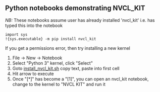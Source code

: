 ## Python notebooks demonstrating NVCL_KIT

*NB:* These notebooks assume user has already installed 'nvcl_kit' i.e. has typed this into the notebook

```
import sys
!{sys.executable} -m pip install nvcl_kit
```

If you get a permissions error, then try installing a new kernel

1) File -> New -> Notebook
2) Select "Python 3" kernel, click "Select"
3) Goto [install_nvcl_kit.sh](https://gitlab.com/csiro-geoanalytics/python-shared/nvcl_kit/-/blob/master/notebooks/install_nvcl_kit.sh)
copy text, paste into first cell
4) Hit arrow to execute 
5) Once "[*]" has become a "[1]", you can open an nvcl_kit notebook, change to the kernel to "NVCL KIT" and run it

